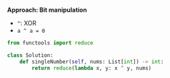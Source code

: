 **Approach: Bit manipulation**
* `^`: XOR
* `a ^ a = 0`
```py
from functools import reduce

class Solution:
    def singleNumber(self, nums: List[int]) -> int:
        return reduce(lambda x, y: x ^ y, nums)
```
